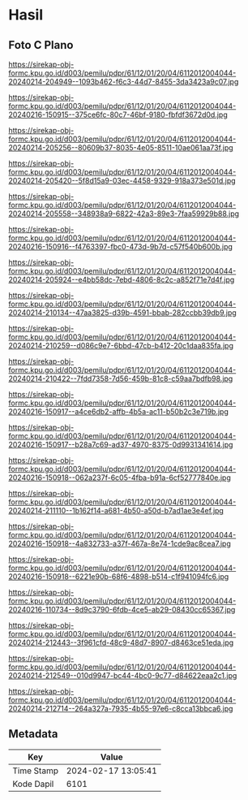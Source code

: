 # Hasil

## Foto C Plano

https://sirekap-obj-formc.kpu.go.id/d003/pemilu/pdpr/61/12/01/20/04/6112012004044-20240214-204949--1093b462-f6c3-44d7-8455-3da3423a9c07.jpg

https://sirekap-obj-formc.kpu.go.id/d003/pemilu/pdpr/61/12/01/20/04/6112012004044-20240216-150915--375ce6fc-80c7-46bf-9180-fbfdf3672d0d.jpg

https://sirekap-obj-formc.kpu.go.id/d003/pemilu/pdpr/61/12/01/20/04/6112012004044-20240214-205256--80609b37-8035-4e05-8511-10ae061aa73f.jpg

https://sirekap-obj-formc.kpu.go.id/d003/pemilu/pdpr/61/12/01/20/04/6112012004044-20240214-205420--5f8d15a9-03ec-4458-9329-918a373e501d.jpg

https://sirekap-obj-formc.kpu.go.id/d003/pemilu/pdpr/61/12/01/20/04/6112012004044-20240214-205558--348938a9-6822-42a3-89e3-7faa59929b88.jpg

https://sirekap-obj-formc.kpu.go.id/d003/pemilu/pdpr/61/12/01/20/04/6112012004044-20240216-150916--f4763397-fbc0-473d-9b7d-c57f540b600b.jpg

https://sirekap-obj-formc.kpu.go.id/d003/pemilu/pdpr/61/12/01/20/04/6112012004044-20240214-205924--e4bb58dc-7ebd-4806-8c2c-a852f71e7d4f.jpg

https://sirekap-obj-formc.kpu.go.id/d003/pemilu/pdpr/61/12/01/20/04/6112012004044-20240214-210134--47aa3825-d39b-4591-bbab-282ccbb39db9.jpg

https://sirekap-obj-formc.kpu.go.id/d003/pemilu/pdpr/61/12/01/20/04/6112012004044-20240214-210259--d086c9e7-6bbd-47cb-b412-20c1daa835fa.jpg

https://sirekap-obj-formc.kpu.go.id/d003/pemilu/pdpr/61/12/01/20/04/6112012004044-20240214-210422--7fdd7358-7d56-459b-81c8-c59aa7bdfb98.jpg

https://sirekap-obj-formc.kpu.go.id/d003/pemilu/pdpr/61/12/01/20/04/6112012004044-20240216-150917--a4ce6db2-affb-4b5a-ac11-b50b2c3e719b.jpg

https://sirekap-obj-formc.kpu.go.id/d003/pemilu/pdpr/61/12/01/20/04/6112012004044-20240216-150917--b28a7c69-ad37-4970-8375-0d9931341614.jpg

https://sirekap-obj-formc.kpu.go.id/d003/pemilu/pdpr/61/12/01/20/04/6112012004044-20240216-150918--062a237f-6c05-4fba-b91a-6cf52777840e.jpg

https://sirekap-obj-formc.kpu.go.id/d003/pemilu/pdpr/61/12/01/20/04/6112012004044-20240214-211110--1b162f14-a681-4b50-a50d-b7ad1ae3e4ef.jpg

https://sirekap-obj-formc.kpu.go.id/d003/pemilu/pdpr/61/12/01/20/04/6112012004044-20240216-150918--4a832733-a37f-467a-8e74-1cde9ac8cea7.jpg

https://sirekap-obj-formc.kpu.go.id/d003/pemilu/pdpr/61/12/01/20/04/6112012004044-20240216-150918--6221e90b-68f6-4898-b514-c1f941094fc6.jpg

https://sirekap-obj-formc.kpu.go.id/d003/pemilu/pdpr/61/12/01/20/04/6112012004044-20240216-110734--8d9c3790-6fdb-4ce5-ab29-08430cc65367.jpg

https://sirekap-obj-formc.kpu.go.id/d003/pemilu/pdpr/61/12/01/20/04/6112012004044-20240214-212443--3f961cfd-48c9-48d7-8907-d8463ce51eda.jpg

https://sirekap-obj-formc.kpu.go.id/d003/pemilu/pdpr/61/12/01/20/04/6112012004044-20240214-212549--010d9947-bc44-4bc0-9c77-d84622eaa2c1.jpg

https://sirekap-obj-formc.kpu.go.id/d003/pemilu/pdpr/61/12/01/20/04/6112012004044-20240214-212714--264a327a-7935-4b55-97e6-c8cca13bbca6.jpg


## Metadata

| Key        | Value               |
| ---------- | ------------------- |
| Time Stamp | 2024-02-17 13:05:41 |
| Kode Dapil | 6101                |



